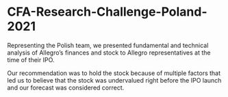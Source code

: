 # CFA-Research-Challenge-Poland-2021
Representing the Polish team, we presented fundamental and technical analysis of Allegro’s finances and stock to Allegro representatives at the time of their IPO.

Our recommendation was to hold the stock because of multiple factors that led us to believe that the stock was undervalued right before the IPO launch and our forecast was considered correct.
